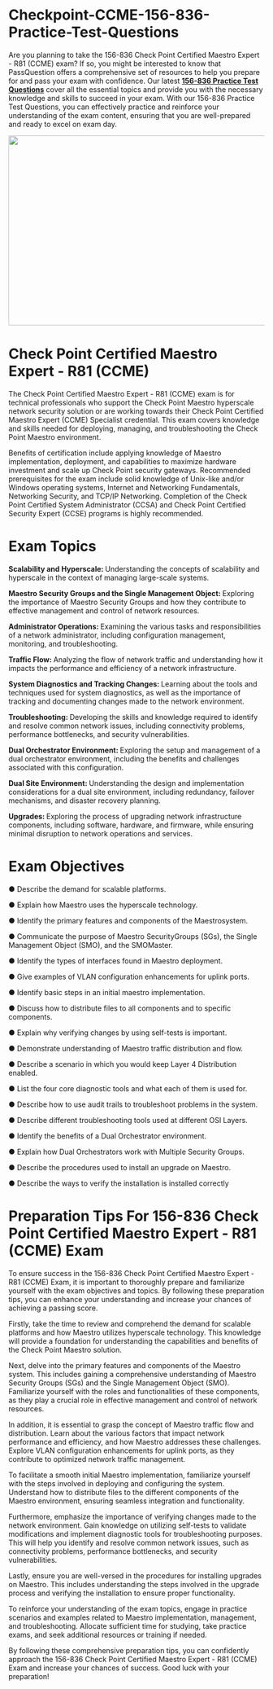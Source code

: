 # Checkpoint-CCME-156-836-Practice-Test-Questions
<p>Are you planning to take the 156-836 Check Point Certified Maestro Expert - R81 (CCME) exam? If so, you might be interested to know that PassQuestion offers a comprehensive set of resources to help you prepare for and pass your exam with confidence. Our latest <strong><a href="https://www.passquestion.com/156-836.html">156-836 Practice Test Questions</a></strong> cover all the essential topics and provide you with the necessary knowledge and skills to succeed in your exam. With our 156-836 Practice Test Questions, you can effectively practice and reinforce your understanding of the exam content, ensuring that you are well-prepared and ready to excel on exam day.</p>

<p><img alt="" src="https://www.passquestion.com/uploads/pqcom/images/20231024/07f1dea082d1bbead076fc68457b45fa.jpg" style="height:373px; width:618px" /></p>

<h1>Check Point Certified Maestro Expert - R81 (CCME)</h1>

<p>The Check Point Certified Maestro Expert - R81 (CCME) exam is for technical professionals who support the Check Point Maestro hyperscale network security solution or are working towards their Check Point Certified Maestro Expert (CCME) Specialist credential. This exam covers knowledge and skills needed for deploying, managing, and troubleshooting the Check Point Maestro environment.</p>

<p>Benefits of certification include applying knowledge of Maestro implementation, deployment, and capabilities to maximize hardware investment and scale up Check Point security gateways. Recommended prerequisites for the exam include solid knowledge of Unix-like and/or Windows operating systems, Internet and Networking Fundamentals, Networking Security, and TCP/IP Networking. Completion of the Check Point Certified System Administrator (CCSA) and Check Point Certified Security Expert (CCSE) programs is highly recommended.</p>

<h1>Exam Topics</h1>

<p><strong>Scalability and Hyperscale: </strong>Understanding the concepts of scalability and hyperscale in the context of managing large-scale systems.</p>

<p><strong>Maestro Security Groups and the Single Management Object: </strong>Exploring the importance of Maestro Security Groups and how they contribute to effective management and control of network resources.</p>

<p><strong>Administrator Operations: </strong>Examining the various tasks and responsibilities of a network administrator, including configuration management, monitoring, and troubleshooting.</p>

<p><strong>Traffic Flow: </strong>Analyzing the flow of network traffic and understanding how it impacts the performance and efficiency of a network infrastructure.</p>

<p><strong>System Diagnostics and Tracking Changes: </strong>Learning about the tools and techniques used for system diagnostics, as well as the importance of tracking and documenting changes made to the network environment.</p>

<p><strong>Troubleshooting: </strong>Developing the skills and knowledge required to identify and resolve common network issues, including connectivity problems, performance bottlenecks, and security vulnerabilities.</p>

<p><strong>Dual Orchestrator Environment: </strong>Exploring the setup and management of a dual orchestrator environment, including the benefits and challenges associated with this configuration.</p>

<p><strong>Dual Site Environment: </strong>Understanding the design and implementation considerations for a dual site environment, including redundancy, failover mechanisms, and disaster recovery planning.</p>

<p><strong>Upgrades: </strong>Exploring the process of upgrading network infrastructure components, including software, hardware, and firmware, while ensuring minimal disruption to network operations and services.</p>

<h1>Exam Objectives</h1>

<p>●&nbsp;Describe the demand for scalable platforms.</p>

<p>●&nbsp;Explain how Maestro uses the hyperscale technology.</p>

<p>●&nbsp;Identify the primary features and components of the Maestrosystem.</p>

<p>●&nbsp;Communicate the purpose of Maestro SecurityGroups (SGs), the Single Management Object (SMO), and the SMOMaster.</p>

<p>●&nbsp;Identify the types of interfaces found in Maestro deployment.</p>

<p>●&nbsp;Give examples of VLAN configuration enhancements for uplink ports.</p>

<p>●&nbsp;Identify basic steps in an initial maestro implementation.</p>

<p>●&nbsp;Discuss how to distribute files to all components and to specific components.</p>

<p>●&nbsp;Explain why verifying changes by using self-tests is important.</p>

<p>●&nbsp;Demonstrate understanding of Maestro traffic distribution and flow.</p>

<p>●&nbsp;Describe a scenario in which you would keep Layer 4 Distribution enabled.</p>

<p>●&nbsp;List the four core diagnostic tools and what each of them is used for.</p>

<p>●&nbsp;Describe how to use audit trails to troubleshoot problems in the system.</p>

<p>●&nbsp;Describe different troubleshooting tools used at different OSI Layers.</p>

<p>●&nbsp;Identify the benefits of a Dual Orchestrator environment.</p>

<p>●&nbsp;Explain how Dual Orchestrators work with Multiple Security Groups.</p>

<p>●&nbsp;Describe the procedures used to install an upgrade on Maestro.</p>

<p>●&nbsp;Describe the ways to verify the installation is installed correctly</p>

<h1>Preparation Tips For 156-836 Check Point Certified Maestro Expert - R81 (CCME) Exam</h1>

<p>To ensure success in the 156-836 Check Point Certified Maestro Expert - R81 (CCME) Exam, it is important to thoroughly prepare and familiarize yourself with the exam objectives and topics. By following these preparation tips, you can enhance your understanding and increase your chances of achieving a passing score.</p>

<p>Firstly, take the time to review and comprehend the demand for scalable platforms and how Maestro utilizes hyperscale technology. This knowledge will provide a foundation for understanding the capabilities and benefits of the Check Point Maestro solution.</p>

<p>Next, delve into the primary features and components of the Maestro system. This includes gaining a comprehensive understanding of Maestro Security Groups (SGs) and the Single Management Object (SMO). Familiarize yourself with the roles and functionalities of these components, as they play a crucial role in effective management and control of network resources.</p>

<p>In addition, it is essential to grasp the concept of Maestro traffic flow and distribution. Learn about the various factors that impact network performance and efficiency, and how Maestro addresses these challenges. Explore VLAN configuration enhancements for uplink ports, as they contribute to optimized network traffic management.</p>

<p>To facilitate a smooth initial Maestro implementation, familiarize yourself with the steps involved in deploying and configuring the system. Understand how to distribute files to the different components of the Maestro environment, ensuring seamless integration and functionality.</p>

<p>Furthermore, emphasize the importance of verifying changes made to the network environment. Gain knowledge on utilizing self-tests to validate modifications and implement diagnostic tools for troubleshooting purposes. This will help you identify and resolve common network issues, such as connectivity problems, performance bottlenecks, and security vulnerabilities.</p>

<p>Lastly, ensure you are well-versed in the procedures for installing upgrades on Maestro. This includes understanding the steps involved in the upgrade process and verifying the installation to ensure proper functionality.</p>

<p>To reinforce your understanding of the exam topics, engage in practice scenarios and examples related to Maestro implementation, management, and troubleshooting. Allocate sufficient time for studying, take practice exams, and seek additional resources or training if needed.</p>

<p>By following these comprehensive preparation tips, you can confidently approach the 156-836 Check Point Certified Maestro Expert - R81 (CCME) Exam and increase your chances of success. Good luck with your preparation!</p>

<p><!-- notionvc: 6faa811b-cd16-475a-9fa0-38565b8c4b1a --></p>
